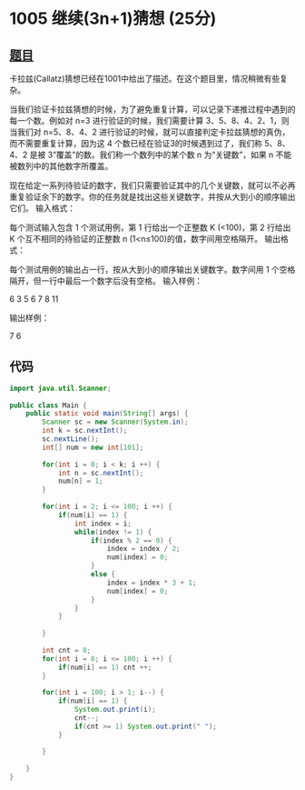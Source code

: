 # 1005 继续(3n+1)猜想 (25分)
## [题目](https://pintia.cn/problem-sets/994805260223102976/problems/994805320306507776)
卡拉兹(Callatz)猜想已经在1001中给出了描述。在这个题目里，情况稍微有些复杂。

当我们验证卡拉兹猜想的时候，为了避免重复计算，可以记录下递推过程中遇到的每一个数。例如对 n=3 进行验证的时候，我们需要计算 3、5、8、4、2、1，则当我们对 n=5、8、4、2 进行验证的时候，就可以直接判定卡拉兹猜想的真伪，而不需要重复计算，因为这 4 个数已经在验证3的时候遇到过了，我们称 5、8、4、2 是被 3“覆盖”的数。我们称一个数列中的某个数 n 为“关键数”，如果 n 不能被数列中的其他数字所覆盖。

现在给定一系列待验证的数字，我们只需要验证其中的几个关键数，就可以不必再重复验证余下的数字。你的任务就是找出这些关键数字，并按从大到小的顺序输出它们。
输入格式：

每个测试输入包含 1 个测试用例，第 1 行给出一个正整数 K (<100)，第 2 行给出 K 个互不相同的待验证的正整数 n (1<n≤100)的值，数字间用空格隔开。
输出格式：

每个测试用例的输出占一行，按从大到小的顺序输出关键数字。数字间用 1 个空格隔开，但一行中最后一个数字后没有空格。
输入样例：

6
3 5 6 7 8 11

输出样例：

7 6

## 代码
```java
import java.util.Scanner;
 
public class Main {
	public static void main(String[] args) {
		Scanner sc = new Scanner(System.in);
		int k = sc.nextInt();
		sc.nextLine();
		int[] num = new int[101];
		
		for(int i = 0; i < k; i ++) {
			int n = sc.nextInt();
			num[n] = 1;
		}
		
		for(int i = 2; i <= 100; i ++) {
			if(num[i] == 1) {
				int index = i;
				while(index != 1) {
					if(index % 2 == 0) {
						index = index / 2;
						num[index] = 0;
					}
					else {
						index = index * 3 + 1;
						num[index] = 0;
					}
				}
			}
			
		}
	
		int cnt = 0;
		for(int i = 0; i <= 100; i ++) {
			if(num[i] == 1) cnt ++;
		}
		
		for(int i = 100; i > 1; i--) {
			if(num[i] == 1) {
				System.out.print(i);
				cnt--;
				if(cnt >= 1) System.out.print(" ");
			}
			
		}
		
	}
}
```
